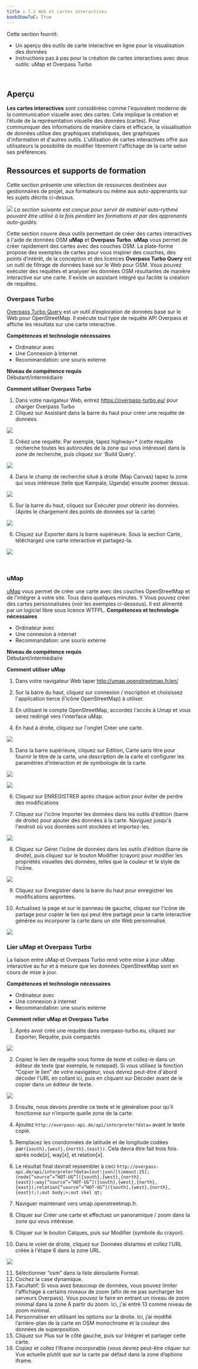 ```yaml
---
title : 7.3 Web et cartes interactives
bookShowToC: True
---
```

	 	 	 	
Cette section fournit:

*  Un aperçu des outils de carte interactive en ligne pour la visualisation des données
*   Instructions pas à pas pour la création de cartes interactives avec deux outils: uMap et Overpass Turbo

<br>

## Aperçu
**Les cartes interactives** sont considérées comme l'équivalent moderne de la communication visuelle avec des cartes. Cela implique la création et l’étude de la représentation visuelle des données (cartes). Pour communiquer des informations de manière claire et efficace, la visualisation de données utilise des graphiques statistiques, des graphiques d'information et d'autres outils. L'utilisation de cartes interactives offre aux utilisateurs la possibilité de modifier librement l'affichage de la carte selon ses préférences.

## Ressources et supports de formation
Cette section présente une sélection de ressources destinées aux gestionnaires de projet, aux formateurs ou même aux auto-apprenants sur les sujets décrits ci-dessus.

![](/images/fr_guide_icons/fr_learning_icon_wide.PNG)
*La section suivante est conçue pour servir de matériel auto-rythmé pouvant être utilisé à la fois pendant les formations et par des apprenants auto-guidés.*
	 	 	 	
Cette section couvre deux outils permettant de créer des cartes interactives à l'aide de données OSM **uMap** et **Overpass Turbo**. **uMap** vous permet de créer rapidement des cartes avec des couches OSM. La plate-forme propose des exemples de cartes pour vous inspirer des couches, des points d’intérêt, de la conception et des licences **Overpass Turbo Query** est un outil de filtrage de données basé sur le Web pour OSM. Vous pouvez exécuter des requêtes et analyser les données OSM résultantes de manière interactive sur une carte. Il existe un assistant intégré qui facilite la création de requêtes.

### Overpass Turbo
[Overpass Turbo Query](http://overpass-turbo.eu) est un outil d’exploration de données basé sur le Web pour OpenStreetMap. Il exécute tout type de requête API Overpass et affiche les résultats sur une carte interactive.


**Compétences et technologie nécessaires**
* Ordinateur avec
* Une Connexion à Internet
* Recommandation: une souris externe 

**Niveau de compétence requis** <br>
Débutant/intermédiaire

**Comment utiliser Overpass Turbo**

1. Dans votre navigateur Web, entrez https://overpass-turbo.eu/ pour charger Overpass Turbo
2. Cliquez sur Assistant dans la barre du haut pour créer une requête de données.

![](/images/interactivemaps/overpass1.gif)

3. Créez une requête. Par exemple, tapez highway=* (cette requête recherche toutes les autoroutes de la zone qui vous intéresse)  dans la zone de recherche, puis cliquez sur 'Build Query'.

![](/images/interactivemaps/overpass2.gif)

4. Dans le champ de recherche situé à droite (Map Canvas) tapez la zone qui vous intéresse (telle que Kampala, Uganda) ensuite zoomer dessus.

![](/images/interactivemaps/overpass3.gif)

5. Sur la barre du haut, cliquez sur Exécuter pour obtenir les données. (Après le chargement des points de données sur la carte)	 	 	 	

![](/images/interactivemaps/overpass4.gif)

6. Cliquez sur Exporter dans la barre supérieure. Sous la section Carte, téléchargez une carte interactive et partagez-la.

![](/images/interactivemaps/overpass5.gif)

<br>

### uMap
[uMap](umap.openstreetmap.fr) vous permet de créer une carte avec des couches OpenStreetMap et de l'intégrer à votre site. Tous dans quelques minutes. Y Vous pouvez créer des cartes personnalisées (voir les exemples ci-dessous). Il est alimenté par un logiciel libre sous licence WTFPL.
**Compétences et technologie nécessaires**

* Ordinateur avec
* Une connexion à internet
* Recommandation: une souris externe

**Niveau de compétence requis** <br>
Débutant/intermédiaire

**Comment utiliser uMap**

1. Dans votre navigateur Web taper http://umap.openstreetmap.fr/en/   
 	 	 	 	
2. Sur la barre du haut, cliquez sur connexion / inscription et choisissez l'application tierce (l’icône OpenStreetMap) à utiliser.

3. En utilisant le compte OpenStreetMap, accordez l'accès à Umap et vous serez redirigé vers l'interface uMap.

4. En haut à droite, cliquez sur l'onglet Créer une carte.

![](/images/interactivemaps/umap1.gif)

5. Dans la barre supérieure, cliquez sur Edition, Carte sans titre pour fournir le titre de la carte, une description de la carte et configurer les paramètres d'interaction et de symbologie de la carte.

![](/images/interactivemaps/umap2.gif)

![](/images/interactivemaps/umap3.gif)

6. Cliquez sur ENREGISTRER après chaque action pour éviter de perdre des modifications

7. Cliquez sur l'icône Importer les données dans les outils d'édition (barre de droite) pour ajouter des données à la carte. Naviguez jusqu'à l'endroit où vos données sont stockées et importez-les.

![](/images/interactivemaps/umap4.gif)

8. Cliquez sur Gérer l'icône de données dans les outils d'édition (barre de droite), puis cliquez sur le bouton Modifier (crayon) pour modifier les propriétés visuelles des données, telles que la couleur et le style de l'icône.

![](/images/interactivemaps/umap5.gif)

9. Cliquez sur Enregistrer dans la barre du haut pour enregistrer les modifications apportées.

10. Actualisez la page et sur le panneau de gauche, cliquez sur l'icône de partage pour copier le lien qui peut être partagé pour la carte interactive générée ou incorporer la carte dans un site Web personnalisé.

![](/images/interactivemaps/umap6.gif)

### Lier uMap et Overpass Turbo
La liaison entre uMap et Overpass Turbo rend votre mise à jour uMap interactive au fur et à mesure que les données OpenStreetMap sont en cours de mise à jour.

**Compétences et technologie nécessaires**
	 	 	 
* Ordinateur avec
* Une connexion à internet
* Recommandation: une souris externe

**Comment relier uMap et Overpass Turbo**

1. Après avoir créé une requête dans overpass-turbo.eu, cliquez sur Exporter, Requête, puis compactés

![](/images/interactivemaps/linkmaps1.gif)

2. Copiez le lien de requête sous forme de texte et collez-le dans un éditeur de texte (par exemple, le notepad). Si vous utilisez la fonction “Copier le lien” de votre navigateur, vous devrez peut-être d'abord décoder l'URL en collant ici, puis en cliquant sur Décoder avant de le copier dans un éditeur de texte.


![](/images/interactivemaps/linkmaps2.gif)

3. Ensuite, nous devons prendre ce texte et le généraliser pour qu’il fonctionne sur n’importe quelle zone de la carte:

4. Ajoutez `http://overpass-api.de/api/interpreter?data=` avant le texte copié. 	 	 	 	

5. Remplacez les coordonnées de latitude et de longitude codées par`({south},{west},{north},{east})`. Cela devra être fait trois fois. après  node[*x*], way[*x*], et relation[*x*]. 	 	 	 	
	 	 	 	 	 		 	
6. Le résultat final devrait ressembler à ceci `http://overpass-api.de/api/interpreter?data=[out:json][timeout:25];(node[“source”=”HOT-UG”]({south},{west},{north},{east});way[“source”=”HOT-UG”]({south},{west},{north},{east});relation[“source”=”HOT-UG”]({south},{west},{north},{east}););out body;>;out skel qt;`
7. Naviguer maintenant vers umap.openstreetmap.fr.
8. Cliquer sur Créer une carte et effectuez un panoramique / zoom dans la zone qui vous intéresse.
9. Cliquer sur le bouton Calques, puis sur Modifier (symbole du crayon).
10. Dans le volet de droite, cliquez sur Données distantes et collez l'URL créée à l'étape 6 dans la zone URL.

![](/images/interactivemaps/linkmaps3.gif)
	 	 	 	
11. Sélectionner “osm” dans la liste déroulante Format.
12. Cochez la case dynamique.
13. Facultatif: Si vous avez beaucoup de données, vous pouvez limiter l'affichage à certains niveaux de zoom (afin de ne pas surcharger les serveurs Overpass). Vous pouvez le faire en entrant un niveau de zoom minimal dans la zone À partir du zoom. Ici, j'ai entré 13 comme niveau de zoom minimal.
14. Personnaliser en utilisant les options sur la droite. Ici, j’ai modifié l’arrière-plan de la carte en OSM monochrome et la couleur des données de superposition.
15. Cliquez sur Plus sur le côté gauche, puis sur Intégrer et partager cette carte.
16. Copiez et collez l’iframe incorporable (vous devrez peut-être cliquer sur Vue actuelle plutôt que sur la carte par défaut dans la zone d’options iframe.


